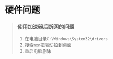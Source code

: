 # 硬件问题

> ### 使用加速器后断网的问题
>
> 1. 在电脑目录`C:\Windows\System32\drivers`
> 2. 搜索`mxn`把驱动拉到桌面
> 3. 重启电脑删除
